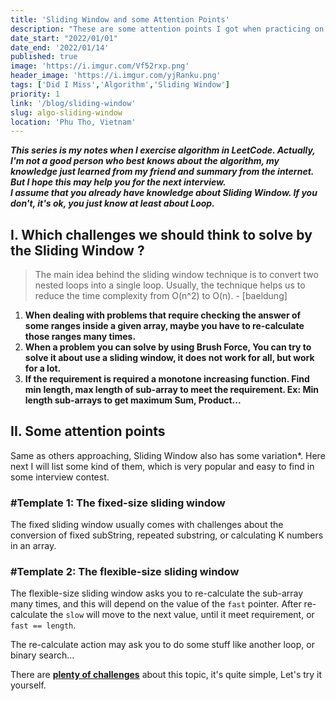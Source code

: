 ```yaml
---
title: 'Sliding Window and some Attention Points'
description: "These are some attention points I got when practicing on leetcode. These can help you succeed in the first submit, and the Interviewer will like that."
date_start: "2022/01/01"
date_end: '2022/01/14'
published: true
image: 'https://i.imgur.com/Vf52rxp.png'
header_image: 'https://i.imgur.com/yjRanku.png'
tags: ['Did I Miss','Algorithm','Sliding Window']
priority: 1
link: '/blog/sliding-window'
slug: algo-sliding-window
location: 'Phu Tho, Vietnam'
---
```


_**This series is my notes when I exercise algorithm in LeetCode. Actually, I'm not a good person who best knows about the algorithm, my knowledge just learned from my friend and summary from the internet. But I hope this may help you for the next interview.  
I assume that you already have knowledge about Sliding Window. If you don't, it's ok, you just know at least about Loop.**_

## I. Which challenges we should think to solve by the Sliding Window ?

>The main idea behind the sliding window technique is to convert two nested loops into a single loop. Usually, the technique helps us to reduce the time complexity from O(n^2) to O(n). - [baeldung]

1. **When dealing with problems that require checking the answer of some ranges inside a given array, maybe you have to re-calculate those ranges many times.**
2. **When a problem you can solve by using Brush Force, You can try to solve it about use a sliding window, it does not work for all, but work for a lot.**
3. **If the requirement is required a monotone increasing function. Find min length, max length of sub-array to meet the requirement. Ex: Min length sub-arrays to get maximum Sum, Product...**

## II. Some attention points

Same as others approaching, Sliding Window also has some variation*. Here next I will list some kind of them, which is very popular and easy to find in some interview contest.

### #Template 1: The fixed-size sliding window

The fixed sliding window usually comes with challenges about the conversion of fixed subString, repeated substring, or calculating K numbers in an array.

### #Template 2: The flexible-size sliding window

The flexible-size sliding window asks you to re-calculate the sub-array many times, and this will depend on the value of the `fast` pointer. After re-calculate the `slow` will move to the next value, until it meet requirement, or `fast == length`.

The re-calculate action may ask you to do some stuff like another loop, or binary search...

There are [**plenty of challenges**][1] about this topic, it's quite simple, Let's try it yourself.


<!-- ### #Template 3: The sliding windows which require to re-calculate many times -->
[1]: https://leetcode.com/problemset/all/?page=1&topicSlugs=sliding-window
